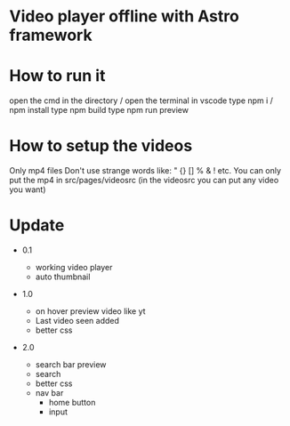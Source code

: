 # Video player offline with Astro framework

# How to run it

open the cmd in the directory / open the terminal in vscode
type npm i / npm install
type npm build
type npm run preview

# How to setup the videos
Only mp4 files
Don't use strange words like: " {} [] % & ! etc.
You can only put the mp4 in src/pages/videosrc (in the videosrc you can put any video you want)


# Update

- 0.1

  - working video player
  - auto thumbnail

- 1.0

  - on hover preview video like yt
  - Last video seen added
  - better css

- 2.0

  - search bar preview
  - search
  - better css
  - nav bar
    - home button
    - input


